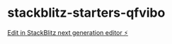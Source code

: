 # stackblitz-starters-qfvibo

[Edit in StackBlitz next generation editor ⚡️](https://stackblitz.com/~/github.com/alokprinc/stackblitz-starters-qfvibo)